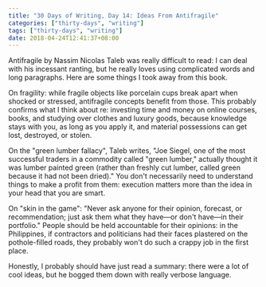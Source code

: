 ```yaml
---
title: "30 Days of Writing, Day 14: Ideas From Antifragile"
categories: ["thirty-days", "writing"]
tags: ["thirty-days", "writing"]
date: 2018-04-24T12:41:37+08:00
---
```


Antifragile by Nassim Nicolas Taleb was really difficult to read: I can deal with his incessant ranting, but he really loves using complicated words and long paragraphs. Here are some things I took away from this book.

On fragility: while fragile objects like porcelain cups break apart when shocked or stressed, antifragile concepts benefit from those. This probably confirms what I think about re: investing time and money on online courses, books, and studying over clothes and luxury goods, because knowledge stays with you, as long as you apply it, and material possessions can get lost, destroyed, or stolen.

On the "green lumber fallacy", Taleb writes, "Joe Siegel, one of the most successful traders in a commodity called "green lumber," actually thought it was lumber painted green (rather than freshly cut lumber, called green because it had not been dried)." You don't necessarily need to understand things to make a profit from them: execution matters more than the idea in your head that you are smart.

On "skin in the game": "Never ask anyone for their opinion, forecast, or recommendation; just ask them what they have—or don't have—in their portfolio." People should be held accountable for their opinions: in the Philippines, if contractors and politicians had their faces plastered on the pothole-filled roads, they probably won't do such a crappy job in the first place.

Honestly, I probably should have just read a summary: there were a lot of cool ideas, but he bogged them down with really verbose language.

